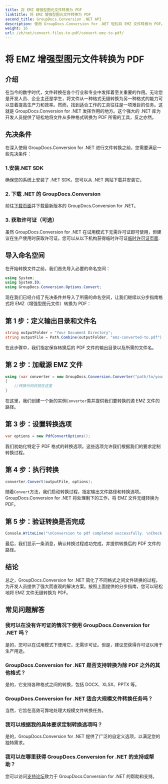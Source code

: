 ```yaml
---
title: 将 EMZ 增强型图元文件转换为 PDF
linktitle: 将 EMZ 增强型图元文件转换为 PDF
second_title: GroupDocs.Conversion .NET API
description: 使用 GroupDocs.Conversion for .NET 轻松将 EMZ 文件转换为 PDF。简化您的文件转换任务。
weight: 16
url: /zh/net/convert-files-to-pdf/convert-emz-to-pdf/
---
```


# 将 EMZ 增强型图元文件转换为 PDF

## 介绍
在当今的数字时代，文件转换在各个行业和专业中发挥着至关重要的作用。无论您是开发人员、企业主还是学生，将文件从一种格式无缝转换为另一种格式的能力可以显着提高生产力和效率。然而，找到适合工作的工具往往是一项艰巨的任务。这就是 GroupDocs.Conversion for .NET 发挥作用的地方。这个强大的 .NET 库为开发人员提供了轻松地将文件从多种格式转换为 PDF 所需的工具，反之亦然。
## 先决条件
在深入使用 GroupDocs.Conversion for .NET 进行文件转换之前，您需要满足一些先决条件：
### 1.安装.NET SDK
确保您的系统上安装了 .NET SDK。您可以从 .NET 网站下载并安装它。
### 2. 下载 .NET 的 GroupDocs.Conversion
前往[下载页面](https://releases.groupdocs.com/conversion/net/)并下载最新版本的 GroupDocs.Conversion for .NET。
### 3. 获取许可证（可选）
虽然 GroupDocs.Conversion for .NET 在试用模式下无需许可证即可使用，但建议在生产使用时获取许可证。您可以从以下机构获得临时许可证[临时许可证页面](https://purchase.groupdocs.com/temporary-license/).

## 导入命名空间
在开始转换文件之前，我们首先导入必要的命名空间：
```csharp
using System;
using System.IO;
using GroupDocs.Conversion.Options.Convert;
```
现在我们已经介绍了先决条件并导入了所需的命名空间，让我们继续以分步指南格式将 EMZ（增强型图元文件）转换为 PDF：
## 第 1 步：定义输出目录和文件名
```csharp
string outputFolder = "Your Document Directory";
string outputFile = Path.Combine(outputFolder, "emz-converted-to.pdf");
```
在此步骤中，我们指定保存转换后的 PDF 文件的输出目录以及所需的文件名。
## 第 2 步：加载源 EMZ 文件
```csharp
using (var converter = new GroupDocs.Conversion.Converter("path/to/your/emz/file.emz"))
{
    //转换代码将放在这里
}
```
在这里，我们创建一个新的实例`Converter`类并提供我们要转换的源 EMZ 文件的路径。
## 第 3 步：设置转换选项
```csharp
var options = new PdfConvertOptions();
```
我们初始化特定于 PDF 格式的转换选项。这些选项允许我们根据我们的要求定制转换过程。
## 第 4 步：执行转换
```csharp
converter.Convert(outputFile, options);
```
随着`Convert`方法，我们启动转换过程，指定输出文件路径和转换选项。 GroupDocs.Conversion for .NET 将处理剩下的工作，将 EMZ 文件无缝转换为 PDF。
## 第 5 步：验证转换是否完成
```csharp
Console.WriteLine("\nConversion to pdf completed successfully. \nCheck output in {0}", outputFolder);
```
最后，我们显示一条消息，确认转换过程成功完成，并提供转换后的 PDF 文件的路径。

## 结论
总之，GroupDocs.Conversion for .NET 简化了不同格式之间文件转换的过程，为开发人员提供了强大而直观的解决方案。按照上面提供的分步指南，您可以轻松地将 EMZ 文件无缝转换为 PDF。
## 常见问题解答
### 我可以在没有许可证的情况下使用 GroupDocs.Conversion for .NET 吗？
是的，您可以在试用模式下使用它，无需许可证。但是，建议您获得许可证以用于生产用途。
### GroupDocs.Conversion for .NET 是否支持转换为除 PDF 之外的其他格式？
是的，它支持各种格式之间的转换，包括 DOCX、XLSX、PPTX 等。
### GroupDocs.Conversion for .NET 适合大规模文件转换任务吗？
当然，它旨在高效可靠地处理大规模文件转换任务。
### 我可以根据我的具体要求定制转换选项吗？
是的，GroupDocs.Conversion for .NET 提供了广泛的自定义选项，以满足您的独特需求。
### 我可以在哪里获得 GroupDocs.Conversion for .NET 的支持或帮助？
您可以访问[支持论坛](https://forum.groupdocs.com/c/conversion/11)致力于 GroupDocs.Conversion for .NET 的帮助和支持。